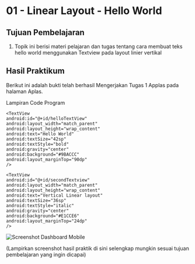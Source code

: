 # 01 - Linear Layout - Hello World

## Tujuan Pembelajaran

1. Topik ini berisi materi pelajaran dan tugas tentang cara membuat teks hello world menggunakan Textview pada layout linier vertikal

## Hasil Praktikum

Berikut ini adalah bukti telah berhasil Mengerjakan Tugas 1 Applas pada halaman Aplas.

Lampiran Code Program
<?xml version="1.0" encoding="utf-8"?>
<LinearLayout xmlns:android="http://schemas.android.com/apk/res/android"
    android:layout_width="match_parent"
    android:layout_height="match_parent"
    android:layout_marginLeft="20dp"
    android:layout_marginRight="20dp"
    android:id="@+id/helloActivity"
    android:orientation="vertical">
    
    <TextView
    android:id="@+id/helloTextView"
    android:layout_width="match_parent"
    android:layout_height="wrap_content"
    android:text="Hello World"
    android:textSize="42sp"
    android:textStyle="bold"
    android:gravity="center"
    android:background="#9BACCC"
    android:layout_marginTop="90dp"
    />
    
    <TextView
    android:id="@+id/secondTextview"
    android:layout_width="match_parent"
    android:layout_height="wrap_content"
    android:text="Vertical Linear layout"
    android:textSize="36sp"
    android:textStyle="italic"
    android:gravity="center"
    android:background="#E1CCE6"
    android:layout_marginTop="24dp"
    />
    
</LinearLayout>

![Screenshot Dashboard Mobile](img/passed.JPG)

(Lampirkan screenshot hasil praktik di sini selengkap mungkin sesuai tujuan pembelajaran yang ingin dicapai)
